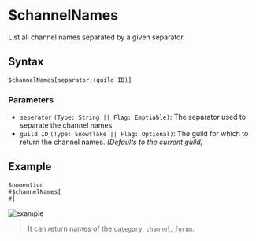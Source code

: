 # $channelNames
List all channel names separated by a given separator.

## Syntax
```
$channelNames[separator;(guild ID)]
```
### Parameters
- `seperator` `(Type: String || Flag: Emptiable)`: The separator used to separate the channel names.
- `guild ID` `(Type: Snowflake || Flag: Optional)`: The guild for which to return the channel names. _(Defaults to the current guild)_
## Example
```
$nomention
#$channelNames[ 
#]
```
![example](https://user-images.githubusercontent.com/113303649/212546110-0db7b143-f192-45df-9866-98d8c4f7913e.png)
> It can return names of the `category`, `channel`, `forum`.
